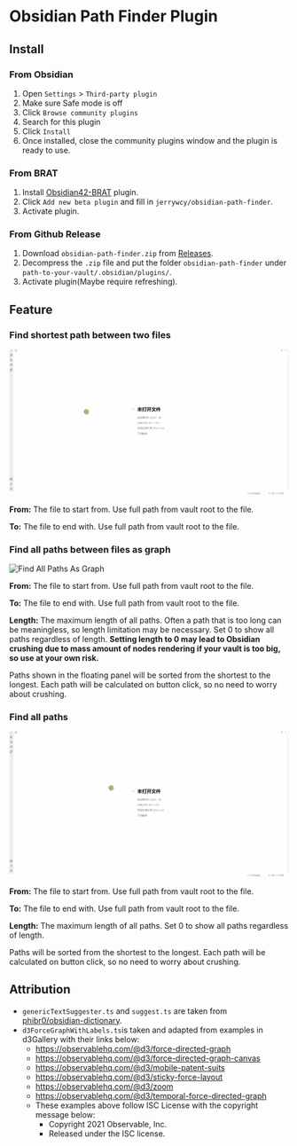 # Obsidian Path Finder Plugin

## Install

### From Obsidian

1. Open `Settings` > `Third-party plugin`
2. Make sure Safe mode is off
3. Click `Browse community plugins`
4. Search for this plugin
5. Click `Install`
6. Once installed, close the community plugins window and the plugin is ready to use.

### From BRAT

1. Install [Obsidian42-BRAT](https://github.com/TfTHacker/obsidian42-brat) plugin.
2. Click `Add new beta plugin` and fill in `jerrywcy/obsidian-path-finder`.
3. Activate plugin.

### From Github Release

1. Download `obsidian-path-finder.zip` from [Releases](https://github.com/jerrywcy/obsidian-path-finder/releases).
2. Decompress the `.zip` file and put the folder `obsidian-path-finder` under `path-to-your-vault/.obsidian/plugins/`.
3. Activate plugin(Maybe require refreshing).

## Feature

### Find shortest path between two files

![Find Shortest Path](assets/find-shortest-path.gif)

**From:** The file to start from. Use full path from vault root to the file.

**To:** The file to end with. Use full path from vault root to the file.

### Find all paths between files as graph

![Find All Paths As Graph](assets/find-all-paths-as-graph.gif)

**From:** The file to start from. Use full path from vault root to the file.

**To:** The file to end with. Use full path from vault root to the file.

**Length:** The maximum length of all paths. Often a path that is too long can be meaningless, so length limitation may be necessary. Set 0 to show all paths regardless of length. **Setting length to 0 may lead to Obsidian crushing due to mass amount of nodes rendering if your vault is too big, so use at your own risk.**

Paths shown in the floating panel will be sorted from the shortest to the longest. Each path will be calculated on button click, so no need to worry about crushing.

### Find all paths

![Find All Paths](assets/find-all-paths.gif)

**From:** The file to start from. Use full path from vault root to the file.

**To:** The file to end with. Use full path from vault root to the file.

**Length:** The maximum length of all paths. Set 0 to show all paths regardless of length.

Paths will be sorted from the shortest to the longest. Each path will be calculated on button click, so no need to worry about crushing.

## Attribution

-   `genericTextSuggester.ts` and `suggest.ts` are taken from [phibr0/obsidian-dictionary](https://github.com/phibr0/obsidian-dictionary).
-   `d3ForceGraphWithLabels.ts`is taken and adapted from examples in d3Gallery with their links below:
    -   https://observablehq.com/@d3/force-directed-graph
    -   https://observablehq.com/@d3/force-directed-graph-canvas
    -   https://observablehq.com/@d3/mobile-patent-suits
    -   https://observablehq.com/@d3/sticky-force-layout
    -   https://observablehq.com/@d3/zoom
    -   https://observablehq.com/@d3/temporal-force-directed-graph
    -   These examples above follow ISC License with the copyright message below:
        -   Copyright 2021 Observable, Inc.
        -   Released under the ISC license.
